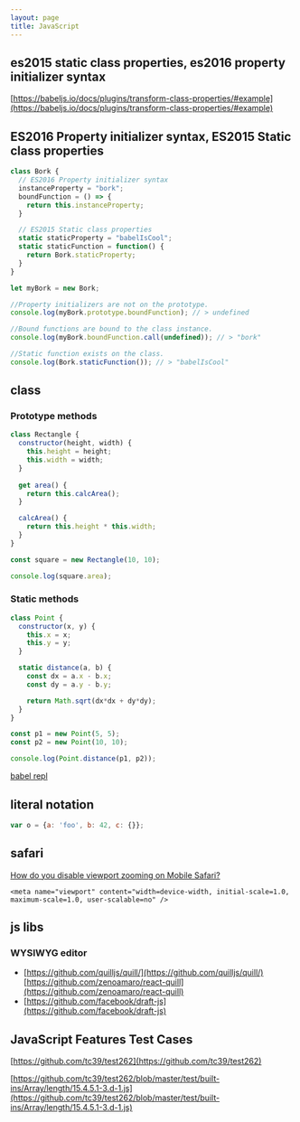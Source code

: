 ```yaml
---
layout: page
title: JavaScript
---
```


## es2015 static class properties, es2016 property initializer syntax

[https://babeljs.io/docs/plugins/transform-class-properties/#example](https://babeljs.io/docs/plugins/transform-class-properties/#example)

## ES2016 Property initializer syntax, ES2015 Static class properties

```js
class Bork {
  // ES2016 Property initializer syntax
  instanceProperty = "bork";
  boundFunction = () => {
    return this.instanceProperty;
  }

  // ES2015 Static class properties
  static staticProperty = "babelIsCool";
  static staticFunction = function() {
    return Bork.staticProperty;
  }
}

let myBork = new Bork;

//Property initializers are not on the prototype.
console.log(myBork.prototype.boundFunction); // > undefined

//Bound functions are bound to the class instance.
console.log(myBork.boundFunction.call(undefined)); // > "bork"

//Static function exists on the class.
console.log(Bork.staticFunction()); // > "babelIsCool"
```

## class

### Prototype methods

```js
class Rectangle {
  constructor(height, width) {
    this.height = height;
    this.width = width;
  }
  
  get area() {
    return this.calcArea();
  }

  calcArea() {
    return this.height * this.width;
  }
}

const square = new Rectangle(10, 10);

console.log(square.area);
```

### Static methods

```js
class Point {
  constructor(x, y) {
    this.x = x;
    this.y = y;
  }

  static distance(a, b) {
    const dx = a.x - b.x;
    const dy = a.y - b.y;

    return Math.sqrt(dx*dx + dy*dy);
  }
}

const p1 = new Point(5, 5);
const p2 = new Point(10, 10);

console.log(Point.distance(p1, p2));
```

[babel repl](https://babeljs.io/repl/#?babili=false&evaluate=true&lineWrap=false&presets=es2015%2Cstage-0&targets=&browsers=&builtIns=false&debug=false&code=class%20A%20%7B%0A%20%20constructor()%20%7B%0A%20%20%20%20this.foo%3D'bar'%3B%0A%20%20%7D%0A%20%20prototypeMethod()%20%7B%0A%20%20%20%20%0A%20%20%7D%0A%20%20b%20%3D%20()%20%3D%3E%20%7B%0A%20%20%20%20%0A%20%20%7D%0A%20%20c%20%3D%201%3B%0A%20%20static%20staticMethod()%20%7B%0A%20%20%20%20%0A%20%20%7D%0A%7D%0A%0AA.z%20%3D%20()%20%3D%3E%20%7B%0A%20%20%0A%7D%0A%0Avar%20instance%20%3D%20new%20A()%3B%0A%0Aconsole.log(A.staticMethod)%3B%20%2F%2F%20%3E%20Function%0Aconsole.log(A.prototypeMethod)%3B%20%2F%2F%20%3E%20undefined%0Aconsole.log(instance.staticMethod)%3B%20%2F%2F%20%3E%20undefined%0Aconsole.log(instance.prototypeMethod)%3B%20%2F%2F%20%3E%20Function)

## literal notation

```js
var o = {a: 'foo', b: 42, c: {}};
```

## safari

[How do you disable viewport zooming on Mobile Safari?](https://stackoverflow.com/a/4389976)

```
<meta name="viewport" content="width=device-width, initial-scale=1.0, maximum-scale=1.0, user-scalable=no" />
```

## js libs

### WYSIWYG editor

- [https://github.com/quilljs/quill/](https://github.com/quilljs/quill/) [https://github.com/zenoamaro/react-quill](https://github.com/zenoamaro/react-quill)
- [https://github.com/facebook/draft-js](https://github.com/facebook/draft-js)

## JavaScript Features Test Cases

[https://github.com/tc39/test262](https://github.com/tc39/test262)

[https://github.com/tc39/test262/blob/master/test/built-ins/Array/length/15.4.5.1-3.d-1.js](https://github.com/tc39/test262/blob/master/test/built-ins/Array/length/15.4.5.1-3.d-1.js)

